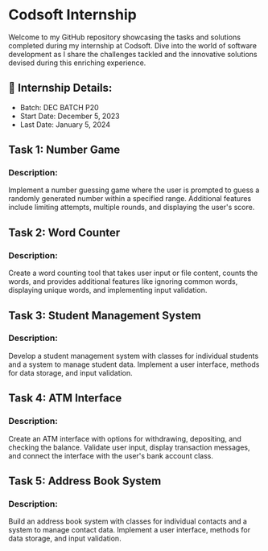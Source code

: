 # Codsoft Internship
Welcome to my GitHub repository showcasing the tasks and solutions completed during my internship at Codsoft. Dive into the world of software development as I share the challenges tackled and the innovative solutions devised during this enriching experience.
## 🚀 Internship Details:
+ Batch: DEC BATCH P20
+ Start Date: December 5, 2023
+ Last Date: January 5, 2024

## Task 1: Number Game
### Description:
Implement a number guessing game where the user is prompted to guess a randomly generated number within a specified range. Additional features include limiting attempts, multiple rounds, and displaying the user's score.

## Task 2: Word Counter
### Description:
Create a word counting tool that takes user input or file content, counts the words, and provides additional features like ignoring common words, displaying unique words, and implementing input validation.

## Task 3: Student Management System
### Description:
Develop a student management system with classes for individual students and a system to manage student data. Implement a user interface, methods for data storage, and input validation.

## Task 4: ATM Interface
### Description:
Create an ATM interface with options for withdrawing, depositing, and checking the balance. Validate user input, display transaction messages, and connect the interface with the user's bank account class.

## Task 5: Address Book System
### Description:
Build an address book system with classes for individual contacts and a system to manage contact data. Implement a user interface, methods for data storage, and input validation.
